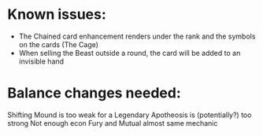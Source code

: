 # Known issues:
- The Chained card enhancement renders under the rank and the symbols on the cards (The Cage)
- When selling the Beast outside a round, the card will be added to an invisible hand

# Balance changes needed:
Shifting Mound is too weak for a Legendary
Apotheosis is (potentially?) too strong
Not enough econ
Fury and Mutual almost same mechanic
